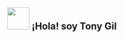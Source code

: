 <h2 align = "center">
	<img src="https://tenor.com/bkzj5.gif" width="50px" style="max-width: 100%;">
	¡Hola! soy Tony Gil
</h2>
